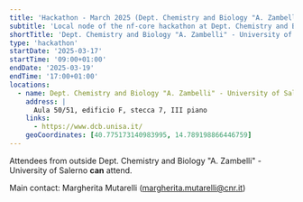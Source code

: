 ```yaml
---
title: 'Hackathon - March 2025 (Dept. Chemistry and Biology "A. Zambelli" - University of Salerno)'
subtitle: 'Local node of the nf-core hackathon at Dept. Chemistry and Biology "A. Zambelli" - University of Salerno'
shortTitle: 'Dept. Chemistry and Biology "A. Zambelli" - University of Salerno'
type: 'hackathon'
startDate: '2025-03-17'
startTime: '09:00+01:00'
endDate: '2025-03-19'
endTime: '17:00+01:00'
locations:
  - name: Dept. Chemistry and Biology "A. Zambelli" - University of Salerno
    address: |
      Aula 50/51, edificio F, stecca 7, III piano
    links:
      - https://www.dcb.unisa.it/
    geoCoordinates: [40.775173140983995, 14.789198866446759]
---
```


Attendees from outside Dept. Chemistry and Biology "A. Zambelli" - University of Salerno **can** attend.

Main contact: Margherita Mutarelli ([margherita.mutarelli@cnr.it](mailto:margherita.mutarelli@cnr.it))
